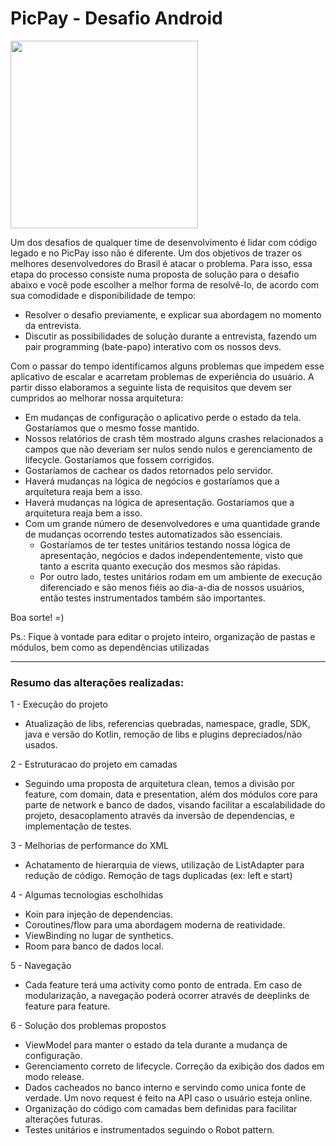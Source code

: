 # PicPay - Desafio Android

<img src="https://github.com/mobilepicpay/desafio-android/blob/master/desafio-picpay.gif" width="300"/>

Um dos desafios de qualquer time de desenvolvimento é lidar com código legado e no PicPay isso não é diferente. Um dos objetivos de trazer os melhores desenvolvedores do Brasil é atacar o problema. Para isso, essa etapa do processo consiste numa proposta de solução para o desafio abaixo e você pode escolher a melhor forma de resolvê-lo, de acordo com sua comodidade e disponibilidade de tempo:
- Resolver o desafio previamente, e explicar sua abordagem no momento da entrevista.
- Discutir as possibilidades de solução durante a entrevista, fazendo um pair programming (bate-papo) interativo com os nossos devs.

Com o passar do tempo identificamos alguns problemas que impedem esse aplicativo de escalar e acarretam problemas de experiência do usuário. A partir disso elaboramos a seguinte lista de requisitos que devem ser cumpridos ao melhorar nossa arquitetura:

- Em mudanças de configuração o aplicativo perde o estado da tela. Gostaríamos que o mesmo fosse mantido.
- Nossos relatórios de crash têm mostrado alguns crashes relacionados a campos que não deveriam ser nulos sendo nulos e gerenciamento de lifecycle. Gostaríamos que fossem corrigidos.
- Gostaríamos de cachear os dados retornados pelo servidor.
- Haverá mudanças na lógica de negócios e gostaríamos que a arquitetura reaja bem a isso.
- Haverá mudanças na lógica de apresentação. Gostaríamos que a arquitetura reaja bem a isso.
- Com um grande número de desenvolvedores e uma quantidade grande de mudanças ocorrendo testes automatizados são essenciais.
  - Gostaríamos de ter testes unitários testando nossa lógica de apresentação, negócios e dados independentemente, visto que tanto a escrita quanto execução dos mesmos são rápidas.
  - Por outro lado, testes unitários rodam em um ambiente de execução diferenciado e são menos fiéis ao dia-a-dia de nossos usuários, então testes instrumentados também são importantes.

Boa sorte! =)

Ps.: Fique à vontade para editar o projeto inteiro, organização de pastas e módulos, bem como as dependências utilizadas

<hr />

### Resumo das alterações realizadas:

1 - Execução do projeto
 - Atualização de libs, referencias quebradas, namespace, gradle, SDK, java e versão do Kotlin, remoção de libs e plugins depreciados/não usados.

2 - Estruturacao do projeto em camadas
- Seguindo uma proposta de arquitetura clean, temos a divisão por feature, com domain, data e presentation, além dos módulos core para parte de network e banco de dados, visando facilitar a escalabilidade do projeto, desacoplamento através da inversão de dependencias, e implementação de testes.

3 - Melhorias de performance do XML
- Achatamento de hierarquia de views, utilização de ListAdapter para redução de código. Remoção de tags duplicadas (ex: left e start)

4 - Algumas tecnologias escholhidas
- Koin para injeção de dependencias.
- Coroutines/flow para uma abordagem moderna de reatividade.
- ViewBinding no lugar de synthetics.
- Room para banco de dados local.

5 - Navegação
- Cada feature terá uma activity como ponto de entrada. Em caso de modularização, a navegação poderá ocorrer através de deeplinks de feature para feature.

6 - Solução dos problemas propostos
- ViewModel para manter o estado da tela durante a mudança de configuração.
- Gerenciamento correto de lifecycle. Correção da exibição dos dados em modo release.
- Dados cacheados no banco interno e servindo como unica fonte de verdade. Um novo request é feito na API caso o usuário esteja online.
- Organização do código com camadas bem definidas para facilitar alterações futuras.
- Testes unitários e instrumentados seguindo o Robot pattern.
